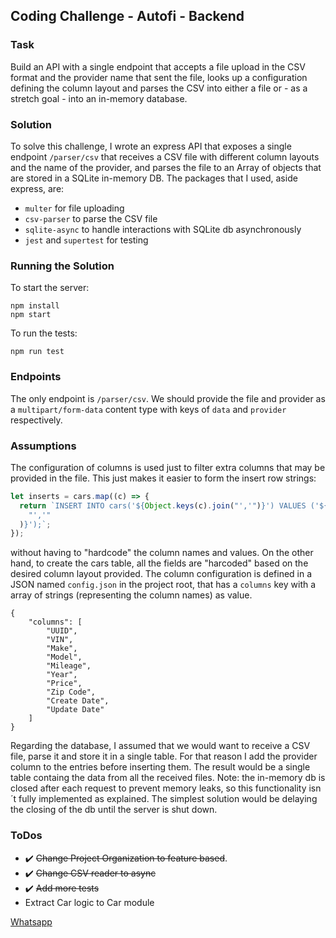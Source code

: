 ## Coding Challenge - Autofi - Backend

### Task

Build an API with a single endpoint that accepts a file upload in the CSV format and the provider
name that sent the file, looks up a configuration defining the column layout and parses the CSV
into either a file or - as a stretch goal - into an in-memory database.

### Solution

To solve this challenge, I wrote an express API that exposes a single endpoint `/parser/csv` that receives a CSV file with different column layouts and the name of the provider, and parses the file to an Array of objects that are stored in a SQLite in-memory DB.
The packages that I used, aside express, are:

- `multer` for file uploading
- `csv-parser` to parse the CSV file
- `sqlite-async` to handle interactions with SQLite db asynchronously
- `jest` and `supertest` for testing

### Running the Solution

To start the server:

```
npm install
npm start
```

To run the tests:

```
npm run test
```

### Endpoints

The only endpoint is `/parser/csv`. We should provide the file and provider as a `multipart/form-data` content type with keys of `data` and `provider` respectively.

### Assumptions

The configuration of columns is used just to filter extra columns that may be provided in the file. This just makes it easier to form the insert row strings:

```javascript
let inserts = cars.map((c) => {
  return `INSERT INTO cars('${Object.keys(c).join("','")}') VALUES ('${Object.values(c).join(
    "','"
  )}');`;
});
```

without having to "hardcode" the column names and values. On the other hand, to create the cars table, all the fields are "harcoded" based on the desired column layout provided. The column configuration is defined in a JSON named `config.json` in the project root, that has a `columns` key with a array of strings (representing the column names) as value.

```
{
    "columns": [
        "UUID",
        "VIN",
        "Make",
        "Model",
        "Mileage",
        "Year",
        "Price",
        "Zip Code",
        "Create Date",
        "Update Date"
    ]
}
```

Regarding the database, I assumed that we would want to receive a CSV file, parse it and store it in a single table. For that reason I add the provider column to the entries before inserting them. The result would be a single table containg the data from all the received files.
Note: the in-memory db is closed after each request to prevent memory leaks, so this functionality isn´t fully implemented as explained. The simplest solution would be delaying the closing of the db until the server is shut down.

### ToDos

- :heavy_check_mark: ~~Change Project Organization to feature based~~.
- :heavy_check_mark: ~~Change CSV reader to async~~
- :heavy_check_mark: ~~Add more tests~~
- Extract Car logic to Car module

[Whatsapp](https://web.whatsapp.com/)

